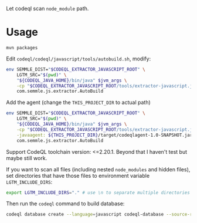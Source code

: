 Let codeql scan `node_module` path.

# Usage

```base
mvn packages
```
Edit `codeql/codeql/javascript/tools/autobuild.sh`, modify:
```bash
env SEMMLE_DIST="$CODEQL_EXTRACTOR_JAVASCRIPT_ROOT" \
    LGTM_SRC="$(pwd)" \
    "${CODEQL_JAVA_HOME}/bin/java" $jvm_args \
    -cp "$CODEQL_EXTRACTOR_JAVASCRIPT_ROOT/tools/extractor-javascript.jar" \
    com.semmle.js.extractor.AutoBuild
```
Add the agent (change the `THIS_PROJECT_DIR` to actual path)
```bash
env SEMMLE_DIST="$CODEQL_EXTRACTOR_JAVASCRIPT_ROOT" \
    LGTM_SRC="$(pwd)" \
    "${CODEQL_JAVA_HOME}/bin/java" $jvm_args \
    -cp "$CODEQL_EXTRACTOR_JAVASCRIPT_ROOT/tools/extractor-javascript.jar" \
    -javaagent: ${THIS_PROJECT_DIR}/target/codeqlagent-1.0-SNAPSHOT.jar \
    com.semmle.js.extractor.AutoBuild
```
Support CodeQL toolchain version: <=2.20.1. Beyond that I haven't test but maybe still work.

If you want to scan all files (including nested `node_modules` and hidden files), set directories that have those files to environment variable `LGTM_INCLUDE_DIRS`:
```bash
export LGTM_INCLUDE_DIRS="." # use \n to separate multiple directories
```
Then run the `codeql` command to build database:

```bash
codeql database create --language=javascript codeql-database --source-root="$TARGET_DIR" --overwrite
```